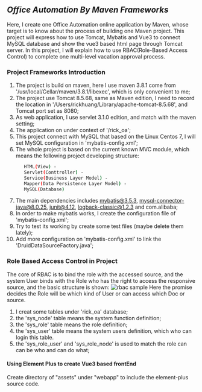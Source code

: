 
## _Office Automation By Maven Frameworks_

Here, I create one Office Automation online application by Maven, whose target is to know about the process of building one Maven project. This project will express how to use Tomcat, Mybatis and Vue3 to connect MySQL database and show the vue3 based html page through Tomcat server. In this project, I will explain how to use RBAC(Role-Based Access Control) to complete one multi-level vacation approval process.

### Project Frameworks Introduction

1. The project is build on maven, here I use maven 3.8.1 come from '/usr/local/Cellar/maven/3.8.1/libexec', which is only convenient to me;
2. The project use Tomcat 8.5.68, same as Maven edition, I need to record the location in '/Users/rickhuang/Library/apache-tomcat-8.5.68', and Tomcat port set as 8080;
3. As web application, I use servlet 3.1.0 edition, and match with the maven setting;
4. The application on under context of '/rick_oa';
5. This project connect with MySQL that based on the Linux Centos 7, I will set MySQL configuration in 'mybatis-config.xml';
6. The whole project is based on the current known MVC module, which means the following project developing structure:
   ```sh
      HTML(View) - 
      Servlet(Conttroller) -
      Service(Business Layer Model) - 
      Mapper(Data Persistence Layer Model) - 
      MySQL(Database)
7. The main dependencies includes mybatis@3.5.3, mysql-connector-java@8.0.25, junit@4.12, logback-classic@1.2.3 and com.alibaba;
8. In order to make mybatis works, I create the configuration file of 'mybatis-config.xml';
9. Try to test its working by create some test files (maybe delete them lately);
10. Add more configuration on 'mybatis-config.xml' to link the 'DruidDataSourceFactory.java';


### Role Based Access Control in Project

The core of RBAC is to bind the role with the accessed source, and the system User binds with the Role who has the right to access the responsive source, and the basic structure is shown:
<img src="./src/mdsource/rbac.png" alt="rbac sample">
Here the promise decides the Role will be which kind of User or can access which Doc or source.

1. I creat some tables under 'rick_oa' database;
2. the 'sys_node' table means the system function definition;
3. the 'sys_role' table means the role definition;
4. the 'sys_user' table means the system users definition, which who can login this table.
5. the 'sys_role_user' and 'sys_role_node' is used to match the role can can be who and can do what;

#### Using Element Plus to create Vue3 based frontEnd

Create directory of "assets" under "webapp" to include the element-plus source code.






